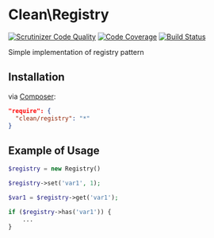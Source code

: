 # Clean\Registry

[![Scrutinizer Code Quality](https://scrutinizer-ci.com/g/clean/data/badges/quality-score.png?b=master)](https://scrutinizer-ci.com/g/clean/registry/?branch=master)
[![Code Coverage](https://scrutinizer-ci.com/g/clean/data/badges/coverage.png?b=master)](https://scrutinizer-ci.com/g/clean/registry/?branch=master)
[![Build Status](https://travis-ci.org/clean/data.svg?branch=master)](https://travis-ci.org/clean/registry)

Simple implementation of registry pattern

## Installation

via [Composer](https://packagist.org/packages/clean/registry):

```json
"require": {
  "clean/registry": "*"
}
```

## Example of Usage

```php
$registry = new Registry()

$registry->set('var1', 1);

$var1 = $registry->get('var1');

if ($registry->has('var1')) {
    ...
}
```
